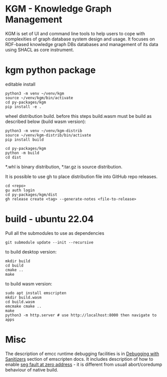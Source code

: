 # KGM - Knowledge Graph Management

KGM is set of UI and command line tools to help users to cope with complexities of graph database system design and usage.
It focuses on RDF-based knowledge graph DBs databases and management of its data using SHACL as core instrument.

# kgm python package

editable install

```
python3 -m venv ~/venv/kgm
source ~/venv/kgm/bin/activate
cd py-packages/kgm
pip install -e .
```

wheel distribution build. before this steps build.wasm must be build as described below (build wasm version):
```
python3 -m venv ~/venv/kgm-distrib
source ~/venv/kgm-distrib/bin/activate
pip install build

cd py-packages/kgm
python -m build
cd dist
```

*.whl is binary distribution, *.tar.gz is source distribution.

It is possible to use gh to place distribution file into GitHub repo releases.

```
cd <repo>
gu auth login
cd py-packages/kgm/dist
gh release create <tag> --generate-notes <file-to-release>
```

# build - ubuntu 22.04

Pull all the submodules to use as dependencies

```
git submodule update --init --recursive
```

to build desktop version:

```
mkdir build
cd build
cmake ..
make
```

to build wasm version:
```
sudo apt install emscripten
mkdir build.wasm
cd build.wasm
emcmake cmake ..
make
python3 -m http.server # use http://localhost:8000 then navigate to apps
```

# Misc

The description of emcc runtime debugging facilities is in [Debugging with Sanitizers](https://emscripten.org/docs/debugging/Sanitizers.html#debugging-with-sanitizers) section of emscripten docs. It includes description of how to enable [seg fault at zero address](https://emscripten.org/docs/debugging/Sanitizers.html#catching-null-dereference) - it is different from usuall abort/coredump behaviour of native build.
